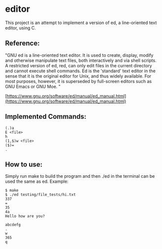 # editor
This project is an attempt to implement a version of ed, a line-oriented text editor, using C.

## Reference:
"GNU ed is a line-oriented text editor. It is used to create, display, modify and otherwise manipulate text files, both interactively and via shell scripts. A restricted version of ed, red, can only edit files in the current directory and cannot execute shell commands. Ed is the 'standard' text editor in the sense that it is the original editor for Unix, and thus widely available. For most purposes, however, it is superseded by full-screen editors such as GNU Emacs or GNU Moe. "

[https://www.gnu.org/software/ed/manual/ed_manual.html](https://www.gnu.org/software/ed/manual/ed_manual.html)

## Implemented Commands:
```
(.)a
E <file>
h
(1,$)w <file>
($)=
.
```

## How to use:
Simply run make to build the program and then ./ed in the terminal can be used the same as ed.
Example:

```
$ make
$ ./ed testing/file_tests/hi.txt
337
=
35
4a
Hello how are you?

abcdefg
.
w
365
q
```

